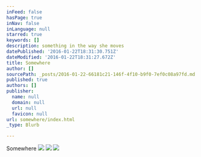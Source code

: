 ```yaml
---
inFeed: false
hasPage: true
inNav: false
inLanguage: null
starred: true
keywords: []
description: something in the way she moves
datePublished: '2016-01-22T18:31:30.751Z'
dateModified: '2016-01-22T18:31:27.672Z'
title: Somewhere
author: []
sourcePath: _posts/2016-01-22-66181c21-146f-4f10-b9f0-7ef0c08a97fd.md
published: true
authors: []
publisher:
  name: null
  domain: null
  url: null
  favicon: null
url: somewhere/index.html
_type: Blurb

---
```

Somewhere
![](https://s3-us-west-2.amazonaws.com/the-grid-img/p/efc32534e2a705812cd008560d3bbc82e836b667.jpg)
![](https://s3-us-west-2.amazonaws.com/the-grid-img/p/06bc501caab67c6ca2e6ee32b208262666529af2.jpg)
![](https://s3-us-west-2.amazonaws.com/the-grid-img/p/1fcc9c23513ec396590cd84fbfdc893a8dbcd68e.jpg)